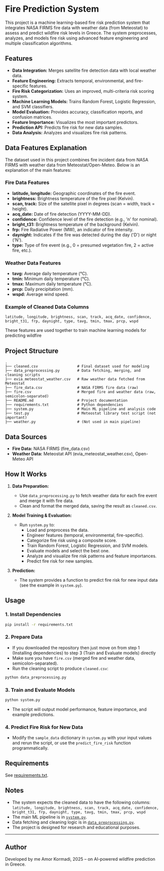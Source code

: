﻿# Fire Prediction System

This project is a machine learning-based fire risk prediction system that integrates NASA FIRMS fire data with weather data (from Meteostat) to assess and predict wildfire risk levels in Greece. The system preprocesses, analyzes, and models fire risk using advanced feature engineering and multiple classification algorithms.

## Features

- **Data Integration:** Merges satellite fire detection data with local weather data.
- **Feature Engineering:** Extracts temporal, environmental, and fire-specific features.
- **Fire Risk Categorization:** Uses an improved, multi-criteria risk scoring system.
- **Machine Learning Models:** Trains Random Forest, Logistic Regression, and SVM classifiers.
- **Model Evaluation:** Provides accuracy, classification reports, and confusion matrices.
- **Feature Importance:** Visualizes the most important predictors.
- **Prediction API:** Predicts fire risk for new data samples.
- **Data Analysis:** Analyzes and visualizes fire risk patterns.

## Data Features Explanation

The dataset used in this project combines fire incident data from NASA FIRMS with weather data from Meteostat/Open-Meteo. Below is an explanation of the main features:

### Fire Data Features

- **latitude, longitude:** Geographic coordinates of the fire event.
- **brightness:** Brightness temperature of the fire pixel (Kelvin).
- **scan, track:** Size of the satellite pixel in degrees (scan = width, track = height).
- **acq_date:** Date of fire detection (YYYY-MM-DD).
- **confidence:** Confidence level of the fire detection (e.g., 'n' for nominal).
- **bright_t31:** Brightness temperature of the background (Kelvin).
- **frp:** Fire Radiative Power (MW), an indicator of fire intensity.
- **daynight:** Indicates if the fire was detected during the day ('D') or night ('N').
- **type:** Type of fire event (e.g., 0 = presumed vegetation fire, 2 = active fire, etc.).

### Weather Data Features

- **tavg:** Average daily temperature (°C).
- **tmin:** Minimum daily temperature (°C).
- **tmax:** Maximum daily temperature (°C).
- **prcp:** Daily precipitation (mm).
- **wspd:** Average wind speed.

### Example of Cleaned Data Columns

```
latitude, longitude, brightness, scan, track, acq_date, confidence, bright_t31, frp, daynight, type, tavg, tmin, tmax, prcp, wspd
```

These features are used together to train machine learning models for predicting wildfire


## Project Structure

```
.
├── cleaned.csv                  # Final dataset used for modeling
├── data_preprocessing.py        # Data fetching, merging, and cleaning scripts
├── evia_meteostat_weather.csv   # Raw weather data fetched from Meteostat
├── fire_data.csv                # NASA FIRMS fire data (raw)
├── fire.csv                     # Merged fire and weather data (raw, semicolon-separated)
├── README.md                    # Project documentation
├── requirements.txt             # Python dependencies
├── system.py                    # Main ML pipeline and analysis code
├── test.py                      # Meteostat library test script (not important)
├── weather.py                   # (Not used in main pipeline)
```

## Data Sources

- **Fire Data:** NASA FIRMS (fire_data.csv)
- **Weather Data:** Meteostat API (evia_meteostat_weather.csv), Open-Meteo API

## How It Works

1. **Data Preparation:**  
   - Use `data_preprocessing.py` to fetch weather data for each fire event and merge it with fire data.
   - Clean and format the merged data, saving the result as `cleaned.csv`.

2. **Model Training & Evaluation:**  
   - Run `system.py` to:
     - Load and preprocess the data.
     - Engineer features (temporal, environmental, fire-specific).
     - Categorize fire risk using a composite score.
     - Train Random Forest, Logistic Regression, and SVM models.
     - Evaluate models and select the best one.
     - Analyze and visualize fire risk patterns and feature importances.
     - Predict fire risk for new samples.

3. **Prediction:**  
   - The system provides a function to predict fire risk for new input data (see the example in `system.py`).

## Usage

### 1. Install Dependencies

```sh
pip install -r requirements.txt
```

### 2. Prepare Data

- If you downloaded the repository then just move on from step 1 (Installing dependencies) to step 3 (Train and Evaluate models) directly
- Make sure you have `fire.csv` (merged fire and weather data, semicolon-separated).
- Run the cleaning script to produce `cleaned.csv`:

```sh
python data_preprocessing.py
```

### 3. Train and Evaluate Models

```sh
python system.py
```

- The script will output model performance, feature importance, and example predictions.

### 4. Predict Fire Risk for New Data

- Modify the `sample_data` dictionary in `system.py` with your input values and rerun the script, or use the `predict_fire_risk` function programmatically.

## Requirements

See [requirements.txt](requirements.txt).

## Notes

- The system expects the cleaned data to have the following columns:  
  `latitude, longitude, brightness, scan, track, acq_date, confidence, bright_t31, frp, daynight, type, tavg, tmin, tmax, prcp, wspd`
- The main ML pipeline is in [`system.py`](system.py).
- Data fetching and cleaning logic is in [`data_preprocessing.py`](data_preprocessing.py).
- The project is designed for research and educational purposes.

---

## Author

Developed by me Amor Kormadi, 2025 – on AI-powered wildfire prediction in Greece.
